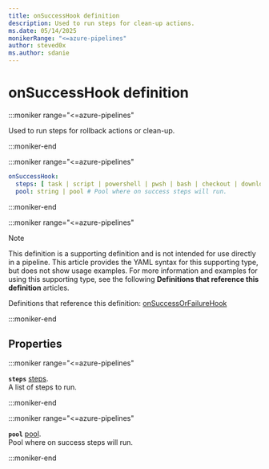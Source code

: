 ```yaml
---
title: onSuccessHook definition
description: Used to run steps for clean-up actions.
ms.date: 05/14/2025
monikerRange: "<=azure-pipelines"
author: steved0x
ms.author: sdanie
---
```


# onSuccessHook definition

<!-- :::description::: -->
:::moniker range="<=azure-pipelines"

<!-- :::editable-content name="description"::: -->
Used to run steps for rollback actions or clean-up.
<!-- :::editable-content-end::: -->

:::moniker-end
<!-- :::description-end::: -->

<!-- :::syntax::: -->
:::moniker range="<=azure-pipelines"

```yaml
onSuccessHook:
  steps: [ task | script | powershell | pwsh | bash | checkout | download | downloadBuild | getPackage | publish | template | reviewApp ] # A list of steps to run.
  pool: string | pool # Pool where on success steps will run.
```

:::moniker-end
<!-- :::syntax-end::: -->

<!-- :::parents::: -->
:::moniker range="<=azure-pipelines"

> [!NOTE]
> This definition is a supporting definition and is not intended for use directly in a pipeline. This article provides the YAML syntax for this supporting type, but does not show usage examples. For more information and examples for using this supporting type, see the following **Definitions that reference this definition** articles.

Definitions that reference this definition: [onSuccessOrFailureHook](on-success-or-failure-hook.md)

:::moniker-end
<!-- :::parents-end::: -->

## Properties

<!-- :::properties::: -->
<!-- :::item name="steps"::: -->
:::moniker range="<=azure-pipelines"

**`steps`** [steps](steps.md).<br><!-- :::editable-content name="propDescription"::: -->
A list of steps to run.
<!-- :::editable-content-end::: -->

:::moniker-end
<!-- :::item-end::: -->
<!-- :::item name="pool"::: -->
:::moniker range="<=azure-pipelines"

**`pool`** [pool](pool.md).<br><!-- :::editable-content name="propDescription"::: -->
Pool where on success steps will run.
<!-- :::editable-content-end::: -->

:::moniker-end
<!-- :::item-end::: -->
<!-- :::properties-end::: -->

<!-- :::remarks::: -->
<!-- :::editable-content name="remarks"::: -->
<!-- :::editable-content-end::: -->
<!-- :::remarks-end::: -->

<!-- :::examples::: -->
<!-- :::editable-content name="examples"::: -->
<!-- :::editable-content-end::: -->
<!-- :::examples-end::: -->

<!-- :::see-also::: -->
<!-- :::editable-content name="seeAlso"::: -->
<!-- :::editable-content-end::: -->
<!-- :::see-also-end::: -->